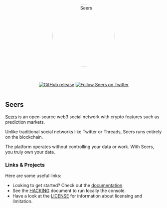 <div align="center" style="display:flex;flex-direction:column;">
  <a href="https://seers.social/">
    <img src="https://pbs.twimg.com/profile_images/1632561586534772737/RH4PMMnu_400x400.jpg" style="border-radius: 50%; width: 200px" alt="Seers" role="presentation"/>
  </a>
    
  <br/>
  <br/>

[![GitHub release](https://img.shields.io/github/release/SeersSocial/seers-mac/all?logo=GitHub&style=flat-square)](https://github.com/SeersSocial/seers-mac/releases/latest)
[![Follow Seers on Twitter](https://img.shields.io/twitter/follow/seers_app?label=Follow%20Seers&style=social)](https://twitter.com/seers_app)

</div>

## Seers

[Seers] is an open-source web3 social network with crypto features such as prediction markets.

Unlike traditional social networks like Twitter or Threads, Seers runs entirely on the blockchain.

The platform operates without controlling your data or work. With Seers, you truly own your data.

### Links & Projects

Here are some useful links:

- Looking to get started? Check out the [documentation](https://seers.social).
- See the [HACKING](HACKING.md) document to run locally the console.
- Have a look at the [LICENSE](LICENSE.md) for information about licensing and limitation.

[seers]: https://seers.social

